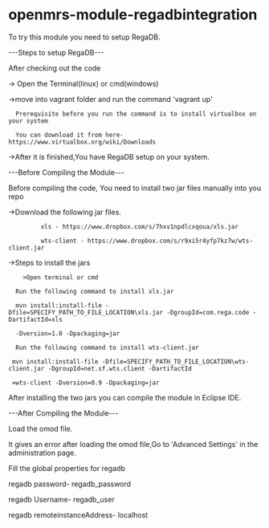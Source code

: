 openmrs-module-regadbintegration
================================
To try this module you need to setup RegaDB.

---Steps to setup RegaDB---
  
   After checking out the code
   
   -> Open the Terminal(linux) or cmd(windows)
   
   ->move into vagrant folder and run the command 'vagrant up' 
   
      Prerequisite before you run the command is to install virtualbox on your system
   
      You can download it from here- https://www.virtualbox.org/wiki/Downloads
   
   ->After it is finished,You have RegaDB setup on your system.
   
---Before Compiling the Module---
  
  Before compiling the code, You need to install two jar files manually into you repo
   
   ->Download the following jar files.
   
             xls - https://www.dropbox.com/s/7hxv1npdlcxqoua/xls.jar
   
             wts-client - https://www.dropbox.com/s/r9xi5r4yfp7kz7w/wts-client.jar
   
   ->Steps to install the jars
     
        >Open terminal or cmd
     
      Run the following command to install xls.jar
      
      mvn install:install-file -Dfile=SPECIFY_PATH_TO_FILE_LOCATION\xls.jar -DgroupId=com.rega.code -DartifactId=xls 
      
      -Dversion=1.0 -Dpackaging=jar
        
      Run the following command to install wts-client.jar  
      
     mvn install:install-file -Dfile=SPECIFY_PATH_TO_FILE_LOCATION\wts-client.jar -DgroupId=net.sf.wts.client -DartifactId
     
     =wts-client -Dversion=0.9 -Dpackaging=jar

   After installing the two jars you can compile the module in Eclipse IDE.

---After Compiling the Module---

Load the omod file.

It gives an error after loading the omod file,Go to 'Advanced Settings' in the administration page.

 Fill the global properties for regadb  

 regadb password- regadb_password

 regadb Username- regadb_user

 regadb remoteinstanceAddress- localhost
 
 
